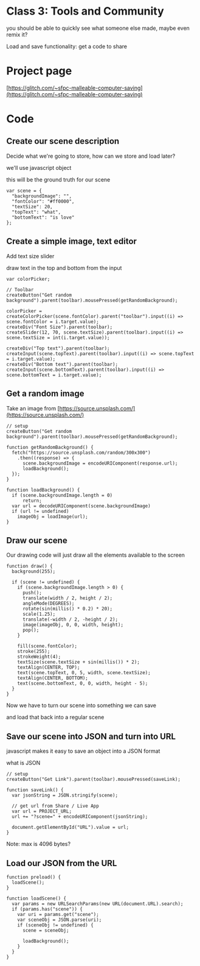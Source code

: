 # Class 3: Tools and Community

you should be able to quickly see what someone else made, maybe even remix it?

Load and save functionality: get a code to share

# Project page

[https://glitch.com/~sfpc-malleable-computer-saving](https://glitch.com/~sfpc-malleable-computer-saving)

# Code

## Create our scene description

Decide what we're going to store, how can we store and load later?

we'll use javascript object

this will be the ground truth for our scene

    var scene = {
      "backgroundImage": "",
      "fontColor": "#ff0000",
      "textSize": 20,
      "topText": "what",
      "bottomText": "is love"
    };

## Create a simple image, text editor

Add text size slider

draw text in the top and bottom from the input

    var colorPicker;
    
    // Toolbar
    createButton("Get random background").parent(toolbar).mousePressed(getRandomBackground);
    
    colorPicker = createColorPicker(scene.fontColor).parent("toolbar").input((i) => scene.fontColor = i.target.value);
    createDiv("Font Size").parent(toolbar);
    createSlider(12, 70, scene.textSize).parent(toolbar).input((i) => scene.textSize = int(i.target.value));
    
    createDiv("Top text").parent(toolbar);
    createInput(scene.topText).parent(toolbar).input((i) => scene.topText = i.target.value);
    createDiv("Bottom text").parent(toolbar);
    createInput(scene.bottomText).parent(toolbar).input((i) => scene.bottomText = i.target.value);

## Get a random image

Take an image from [https://source.unsplash.com/](https://source.unsplash.com/)

    // setup
    createButton("Get random background").parent(toolbar).mousePressed(getRandomBackground);
    
    function getRandomBackground() {
      fetch("https://source.unsplash.com/random/300x300")
        .then((response) => {
          scene.backgroundImage = encodeURIComponent(response.url);
          loadBackground();
      });
    }
    
    function loadBackground() {
      if (scene.backgroundImage.length = 0)
          return;
      var url = decodeURIComponent(scene.backgroundImage)
      if (url != undefined) 
        imageObj = loadImage(url);
    }

## Draw our scene

Our drawing code will just draw all the elements available to the screen

    function draw() {
      background(255);
      
      if (scene != undefined) {
        if (scene.backgroundImage.length > 0) {
          push();
          translate(width / 2, height / 2);
          angleMode(DEGREES);
          rotate(sin(millis() * 0.2) * 20);
          scale(1.25);
          translate(-width / 2, -height / 2);
          image(imageObj, 0, 0, width, height);
          pop();
        }
        
        fill(scene.fontColor);
        stroke(255);
        strokeWeight(4);
        textSize(scene.textSize + sin(millis()) * 2);
        textAlign(CENTER, TOP);
        text(scene.topText, 0, 5, width, scene.textSize);
        textAlign(CENTER, BOTTOM);
        text(scene.bottomText, 0, 0, width, height - 5);
      }
    }

Now we have to turn our scene into something we can save

and load that back into a regular scene

## Save our scene into JSON and turn into URL

javascript makes it easy to save an object into a JSON format

what is JSON

    // setup
    createButton("Get Link").parent(toolbar).mousePressed(saveLink);
    
    function saveLink() {
      var jsonString = JSON.stringify(scene);
      
      // get url from Share / Live App
      var url = PROJECT_URL;
      url += "?scene=" + encodeURIComponent(jsonString);
      
      document.getElementById("URL").value = url;
    }

Note: max is 4096 bytes?

## Load our JSON from the URL

    function preload() {
      loadScene();
    }
    
    function loadScene() {
      var params = new URLSearchParams(new URL(document.URL).search);
      if (params.has("scene")) {
        var uri = params.get("scene");
        var sceneObj = JSON.parse(uri);
        if (sceneObj != undefined) {
          scene = sceneObj;
          
          loadBackground();
        }
      }
    }
